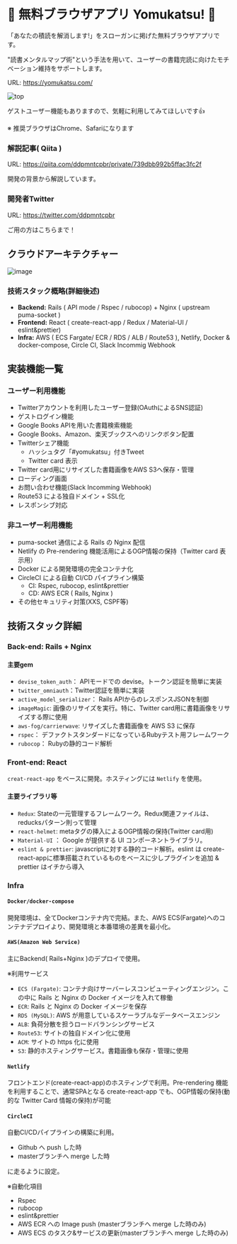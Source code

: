 # :sheep: 無料ブラウザアプリ Yomukatsu! :book:
「あなたの積読を解消します!」をスローガンに掲げた無料ブラウザアプリです。

"読書メンタルマップ術"という手法を用いて、ユーザーの書籍完読に向けたモチベーション維持をサポートします。

URL: https://yomukatsu.com/

![top](https://user-images.githubusercontent.com/56747224/110200437-6c7e8f00-7ea1-11eb-8178-b06009c82a25.png)

ゲストユーザー機能もありますので、気軽に利用してみてほしいです:thumbsup:

※ 推奨ブラウザはChrome、Safariになります

### 解説記事( Qiita )
URL: https://qiita.com/ddpmntcpbr/private/739dbb992b5ffac3fc2f

開発の背景から解説しています。

### 開発者Twitter
URL: https://twitter.com/ddpmntcpbr

ご用の方はこちらまで！

## クラウドアーキテクチャー
![image](https://user-images.githubusercontent.com/56747224/110200543-dbf47e80-7ea1-11eb-8c91-227bd310faa9.png)

### 技術スタック概略(詳細後述)
- **Backend:** Rails ( API mode / Rspec / rubocop) + Nginx ( upstream puma-socket )
- **Frontend:** React ( create-react-app / Redux / Material-UI / eslint&prettier)
- **Infra:** AWS ( ECS Fargate/ ECR / RDS / ALB / Route53 ), Netlify, Docker & docker-compose, Circle CI, Slack Incommig Webhook

## 実装機能一覧
### ユーザー利用機能
- Twitterアカウントを利用したユーザー登録(OAuthによるSNS認証)
- ゲストログイン機能
- Google Books APIを用いた書籍検索機能
- Google Books、Amazon、楽天ブックスへのリンクボタン配置
- Twitterシェア機能
  - ハッシュタグ「#yomukatsu」付きTweet
  - Twitter card 表示
- Twitter card用にリサイズした書籍画像をAWS S3へ保存・管理
- ローディング画面
- お問い合わせ機能(Slack Incomming Webhook)
- Route53 による独自ドメイン + SSL化
- レスポンシブ対応

### 非ユーザー利用機能
- puma-socket 通信による Rails の Nginx 配信
- Netlify の Pre-rendering 機能活用によるOGP情報の保持（Twitter card 表示用）
- Docker による開発環境の完全コンテナ化
- CircleCI による自動 CI/CD パイプライン構築
  - CI: Rspec, rubocop, eslint&prettier
  - CD: AWS ECR ( Rails, Nginx )
- その他セキュリティ対策(XXS, CSPF等)

## 技術スタック詳細
### Back-end: Rails + Nginx
#### 主要gem
- ``devise_token_auth``： APIモードでの devise。トークン認証を簡単に実装
- ``twitter_omniauth``：Twitter認証を簡単に実装
- ``active_model_serializer``： Rails APIからのレスポンスJSONを制御
- ``imageMagic``: 画像のリサイズを実行。特に、Twitter card用に書籍画像をリサイズする際に使用
- ``aws-fog/carrierwave``:  リサイズした書籍画像を AWS S3 に保存
- ``rspec``： デファクトスタンダードになっているRubyテスト用フレームワーク
- ``rubocop``： Rubyの静的コード解析

### Front-end: React

``creat-react-app`` をベースに開発。ホスティングには ``Netlify`` を使用。

#### 主要ライブラリ等
- ``Redux``: Stateの一元管理するフレームワーク。Redux関連ファイルは、reducksパターン則って管理
- ``react-helmet``: metaタグの挿入によるOGP情報の保持(Twitter card用)
- ``Material-UI`` ： Google が提供する UI コンポーネントライブラリ。
- ``eslint & prettier``: javascriptに対する静的コード解析。eslint は create-react-appに標準搭載されているものをベースに少しプラグインを追加 & prettier はイチから導入

### Infra

#### ``Docker/docker-compose``

開発環境は、全てDockerコンテナ内で完結。また、AWS ECS(Fargate)へのコンテナデプロイより、開発環境と本番環境の差異を最小化。

#### ``AWS(Amazon Web Service)``

主にBackend( Rails+Nginx )のデプロイで使用。

※利用サービス
- ``ECS (Fargate)``: コンテナ向けサーバーレスコンピューティングエンジン。この中に Rails と Nginx の Docker イメージを入れて稼働
- ``ECR``: Rails と Nginx の Docker イメージを保存
- ``RDS (MySQL)``: AWS が用意しているスケーラブルなデータベースエンジン
- ``ALB``: 負荷分散を担うロードバランシングサービス
- ``Route53``: サイトの独自ドメイン化に使用
- ``ACM``: サイトの https 化に使用
- ``S3``: 静的ホスティングサービス。書籍画像も保存・管理に使用

#### ``Netlify``

フロントエンド(create-react-app)のホスティングで利用。Pre-rendering 機能を利用することで、通常SPAとなる create-react-app でも、OGP情報の保持(動的な Twitter Card 情報の保持)が可能

#### ``CircleCI``

自動CI/CDパイプラインの構築に利用。

- Github へ push した時
- masterブランチへ merge した時

に走るように設定。

※自動化項目
- Rspec
- rubocop
- eslint&prettier
- AWS ECR への Image push (masterブランチへ merge した時のみ)
- AWS ECS のタスク&サービスの更新(masterブランチへ merge した時のみ)